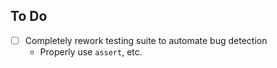 ## To Do

- [ ] Completely rework testing suite to automate bug detection
   - Properly use `assert`, etc.